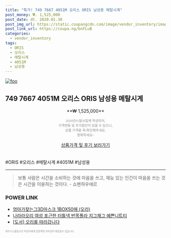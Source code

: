 ```yaml
--- 
title: "특가! 749 7667 4051M 오리스 ORIS 남성용 메탈시계" 
post_money: ₩. 1,525,000 
post_date: dt. 2020.01.30 
post_img_url: https://static.coupangcdn.com/image/vendor_inventory/images/2018/02/26/0/1/028c0eee-95db-42ab-b636-d2b9dd4761d0.jpg 
post_link_url: https://coupa.ng/bnFLuB 
categories: 
  - vendor_inventory 
tags: 
  - ORIS 
  - 오리스 
  - 메탈시계 
  - 4051M 
  - 남성용 
--- 
```

[![foo](https://static.coupangcdn.com/image/vendor_inventory/images/2018/02/26/0/1/028c0eee-95db-42ab-b636-d2b9dd4761d0.jpg)](https://coupa.ng/bnFLuB) 

## 749 7667 4051M 오리스 ORIS 남성용 메탈시계 
<p style="text-align: center;">**₩ 1,525,000**</p> 
<p style="text-align: center;"><span style="color: #898c8f; font-family: Georgia,Times,serif; font-size: 0.75em;">2020년01월30일에 작성되어, <br>가격변동 및 추가할인이 있을 수 있으니,<br> 상품 가격을 꼭!확인해주세요.<br>행복하세요~</span> 
</p>	 
<div markdown="0" style="text-align: center;"><a href="https://coupa.ng/bnFLuB" class="btn btn--success">상품가격 및 후기 보러가기</a></div> 
<br><br> 
  #ORIS #오리스 #메탈시계 #4051M #남성용 
<hr> 

> 보통 사람은 시간을 소비하는 것에 마음을 쓰고, 재능 있는 인간이 마음을 쓰는 것은 시간을 이용하는 것이다. - 쇼펜하우에르 


### POWER LINK

* <a href="https://blog.naver.com/fasyy4321/221790498419" target="_blank">엄마가찾는그3D마스크 1BOX50매 (오리)</a>
* <a href="https://blog.naver.com/fasyy4321/221788171288" target="_blank">나라라오리 여성 포근한 터틀넥 반목폴라 지그재그 예쁜니트티</a>
* <a href="https://blog.naver.com/an0733/221790483417" target="_blank">[도서] 오리를 따라갑니다</a>

<span style="color: #898c8f; font-family: Georgia,Times,serif; font-size: 0.55em;">파트너스활동으로 작성자에게 일정액의 커미션이 제공될수 있습니다.</span> 
